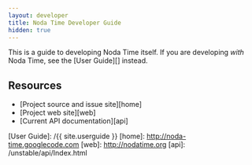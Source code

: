 ```yaml
---
layout: developer
title: Noda Time Developer Guide
hidden: true
---
```


This is a guide to developing Noda Time itself. If you are developing
_with_ Noda Time, see the [User Guide][] instead.

Resources
---------

- [Project source and issue site][home]
- [Project web site][web]
- [Current API documentation][api]

[User Guide]: /{{ site.userguide }}
[home]: http://noda-time.googlecode.com
[web]: http://nodatime.org
[api]: /unstable/api/Index.html
